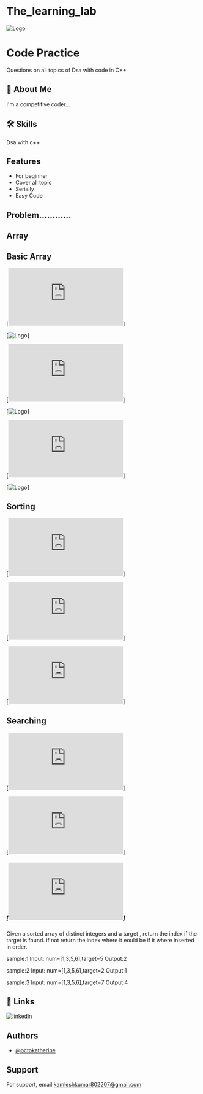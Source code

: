 # The_learning_lab

![Logo](https://github.com/kamleshvvit/The_Learning_Lab/blob/main/banner.png)


# Code Practice 

Questions on all topics of Dsa with code in C++


## 🚀 About Me
I'm a competitive coder...


## 🛠 Skills
Dsa with c++


## Features

- For beginner
- Cover all topic 
- Serially
- Easy Code 


## Problem............

## Array

## Basic Array

[![BA1.Input and Output in array](https://github.com/kamleshvvit/The_Learning_Lab/blob/main/array/array_basic/arrarInputOutput.cpp)]

[![Logo](https://github.com/kamleshvvit/The_Learning_Lab/blob/main/other/Input%20output.png)]

[![BA2.Find Minimum element  in Array](https://github.com/kamleshvvit/The_Learning_Lab/blob/main/array/array_basic/arrMinimum.cpp)]

[![Logo](https://github.com/kamleshvvit/The_Learning_Lab/blob/main/other/minimum.png)]


[![BA3.Find Maximum elment in Array](https://github.com/kamleshvvit/The_Learning_Lab/blob/main/array/array_basic/arrmax.cpp)]

[![Logo](https://github.com/kamleshvvit/The_Learning_Lab/blob/main/other/maximum.png)]

## Sorting

[![1.Bubble Sort](https://github.com/kamleshvvit/The_Learning_Lab/blob/main/array/sorting/bubblesort.cpp)]

[![2.Insertion Sort](https://github.com/kamleshvvit/The_Learning_Lab/blob/main/array/sorting/insertionsort.cpp)]

[![3.Selection Sort](https://github.com/kamleshvvit/The_Learning_Lab/blob/main/array/sorting/selection_sort.cpp)]

## Searching

[![1.Binary Search](https://github.com/kamleshvvit/The_Learning_Lab/blob/main/array/searching/binary_seaerch.cpp)]

[![2.Binary search(find first and last element in sorted array)](https://github.com/kamleshvvit/The_Learning_Lab/blob/main/array/searching/binary_search_lt.cpp)]

##### [![3.Binary search(Search inserted position)](https://github.com/kamleshvvit/The_Learning_Lab/blob/main/array/searching/binary_search_Insert_position.cpp)] 
  
  Given a sorted array of distinct integers and a target ,
  return the index if the target is found. if not return 
  the index where it eould be if it where inserted in order.

  sample:1
          Input: num=[1,3,5,6],target=5
          Output:2

  sample:2
          Input: num=[1,3,5,6],target=2
          Output:1

  sample:3
          Input: num=[1,3,5,6],target=7
          Output:4 

## 🔗 Links

[![linkedin](https://www.linkedin.com/in/kamlesh-kumar-705631254?utm_source=share&utm_campaign=share_via&utm_content=profile&utm_medium=android_app)](https://www.linkedin.com/)


## Authors

- [@octokatherine](https://github.com/kamlesh802207)


## Support

For support, email kamleshkumar802207@gmail.com


